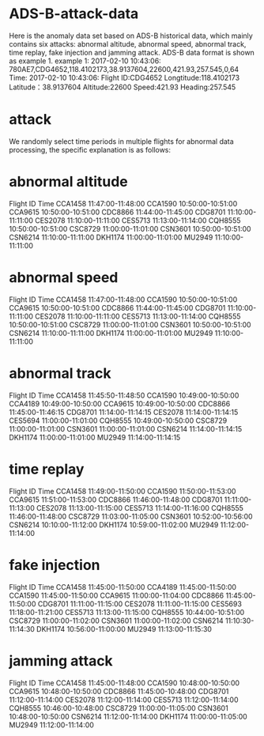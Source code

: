 # ADS-B-attack-data
Here is the anomaly data set based on ADS-B historical data, which mainly contains six attacks: abnormal altitude, abnormal speed, abnormal track, time replay, fake injection and jamming attack. ADS-B data format is shown as example 1. 
example 1:
2017-02-10 10:43:06: 780AE7,CDG4652,118.4102173,38.9137604,22600,421.93,257.545,0,64
Time: 2017-02-10 10:43:06:
Flight ID:CDG4652
Longtitude:118.4102173
Latitude：38.9137604
Altitude:22600
Speed:421.93
Heading:257.545
# attack
We randomly select time periods in multiple flights for abnormal data processing, the specific explanation is as follows:
# abnormal altitude
Flight ID       Time
CCA1458    11:47:00-11:48:00
CCA1590    10:50:00-10:51:00
CCA9615    10:50:00-10:51:00
CDC8866    11:44:00-11:45:00
CDG8701    11:10:00-11:11:00
CES2078     11:10:00-11:11:00
CES5713     11:13:00-11:14:00
CQH8555    10:50:00-10:51:00
CSC8729     11:00:00-11:01:00
CSN3601     10:50:00-10:51:00
CSN6214     11:10:00-11:11:00
DKH1174     11:00:00-11:01:00
MU2949      11:10:00-11:11:00
# abnormal speed
Flight ID       Time
CCA1458    11:47:00-11:48:00
CCA1590    10:50:00-10:51:00
CCA9615    10:50:00-10:51:00
CDC8866    11:44:00-11:45:00
CDG8701    11:10:00-11:11:00
CES2078     11:10:00-11:11:00
CES5713     11:13:00-11:14:00
CQH8555    10:50:00-10:51:00
CSC8729     11:00:00-11:01:00
CSN3601     10:50:00-10:51:00
CSN6214     11:10:00-11:11:00
DKH1174     11:00:00-11:01:00
MU2949      11:10:00-11:11:00
# abnormal track
Flight ID       Time
CCA1458     11:45:50-11:48:50
CCA1590     10:49:00-10:50:00
CCA4189    10:49:00-10:50:00
CCA9615     10:49:00-10:50:00
CDC8866    11:45:00-11:46:15
CDG8701    11:14:00-11:14:15
CES2078     11:14:00-11:14:15
CES5694     11:00:00-11:01:00
CQH8555    10:49:00-10:50:00
CSC8729     11:00:00-11:01:00
CSN3601    11:00:00-11:01:00
CSN6214    11:14:00-11:14:15
DKH1174    11:00:00-11:01:00
MU2949      11:14:00-11:14:15
# time replay
Flight ID       Time
CCA1458   11:49:00-11:50:00
CCA1590   11:50:00-11:53:00
CCA9615    11:51:00-11:53:00
CDC8866    11:46:00-11:48:00
CDG8701    11:11:00-11:13:00
CES2078      11:13:00-11:15:00
CES5713      11:14:00-11:16:00
CQH8555    11:46:00-11:48:00
CSC8729      11:03:00-11:05:00
CSN3601      10:52:00-10:56:00
CSN6214       10:10:00-11:12:00
DKH1174       10:59:00-11:02:00
MU2949         11:12:00-11:14:00
# fake injection 
Flight ID       Time
CCA1458     11:45:00-11:50:00
CCA4189     11:45:00-11:50:00
CCA1590     11:45:00-11:50:00
CCA9615     11:00:00-11:04:00
CDC8866     11:45:00-11:50:00
CDG8701     11:11:00-11:15:00
CES2078      11:11:00-11:15:00
CES5693      11:18:00-11:21:00
CES5713      11:13:00-11:15:00
CQH8555    10:44:00-10:51:00
CSC8729      11:00:00-11:02:00
CSN3601     11:00:00-11:02:00
CSN6214     11:10:30-11:14:30
DKH1174     10:56:00-11:00:00
MU2949       11:13:00-11:15:30
# jamming attack
Flight ID       Time
CCA1458     11:45:00-11:48:00
CCA1590     10:48:00-10:50:00
CCA9615     10:48:00-10:50:00
CDC8866     11:45:00-10:48:00
CDG8701    11:12:00-11:14:00
CES2078     11:12:00-11:14:00
CES5713     11:12:00-11:14:00
CQH8555   10:46:00-10:48:00
CSC8729     11:00:00-11:05:00
CSN3601    10:48:00-10:50:00
CSN6214    11:12:00-11:14:00
DKH1174    11:00:00-11:05:00
MU2949     11:12:00-11:14:00
